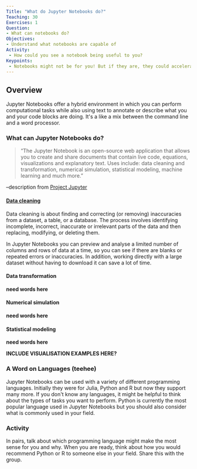 ```yaml
---
Title: "What do Jupyter Notebooks do?"
Teaching: 30
Exercises: 1
Question:
- What can notebooks do?
Objectives:
- Understand what notebooks are capable of
Activity:
 - How could you see a notebook being useful to you?
Keypoints:
 - Notebooks might not be for you! But if they are, they could accelerate your research and be a good friend in a time of need. Or just improve a few processes to make life less tedious. :)
---
```


## Overview

Jupyter Notebooks offer a hybrid environment in which you can perform computational tasks while also using text to annotate or describe what you and your code blocks are doing. It's a like a mix between the command line and a word processor. 

### What can Jupyter Notebooks do?

>“The Jupyter Notebook is an open-source web application that allows you to create and share documents that contain live code, equations, visualizations and explanatory text. Uses include: data cleaning and transformation, numerical simulation, statistical modeling, machine learning and much more.”

–description from [Project Jupyter](https://jupyter.org/)

#### [Data cleaning](https://en.wikipedia.org/wiki/Data_cleansing)

Data cleaning is about finding and correcting (or removing) inaccuracies from a dataset, a table, or a database. The process involves identifying incomplete, incorrect, inaccurate or irrelevant parts of the data and then replacing, modifying, or deleting them.

In Jupyter Notebooks you can preview and analyse a limited number of columns and rows of data at a time, so you can see if there are blanks or repeated errors or inaccuracies. In addition, working directly with a large dataset without having to download it can save a lot of time.

#### Data transformation

**need words here**

#### Numerical simulation

**need words here**

#### Statistical modeling

**need words here**

**INCLUDE VISUALISATION EXAMPLES HERE?**

### A Word on Languages  (teehee)

Jupyter Notebooks can be used with a variety of different programming languages. Initially they were for Julia, Python and R but now they support many more. If you don't know any languages, it might be helpful to think about the types of tasks you want to perform. Python is currently the most popular language used in Jupyter Notebooks but you should also consider what is commonly used in your field.

### Activity

In pairs, talk about which programming language might make the most sense for you and why. When you are ready, think about how you would recommend Python or R to someone else in your field. Share this with the group.
